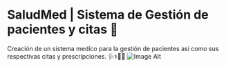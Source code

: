 # SaludMed | Sistema de Gestión de pacientes y citas 📅
Creación de un sistema medíco para la gestión de pacientes así como sus respectivas citas y prescripciones. 🩺⚕️💉💊
![Image Alt](https://www.awesomescreenshot.com/image/52168198?key=c001aa5df01cb4ddd1890f6806171a94)
